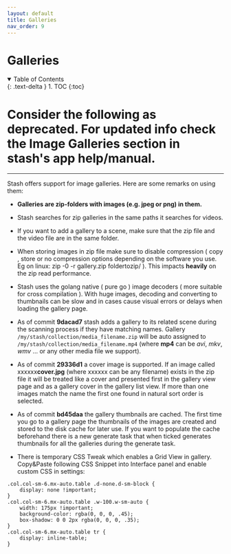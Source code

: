 ```yaml
---
layout: default
title: Galleries
nav_order: 9
---
```

# **Galleries**
<details open markdown="block">
  <summary>
    Table of Contents
  </summary>
  {: .text-delta }
1. TOC
{:toc}
</details>

# Consider the following as deprecated. For updated info check the Image Galleries section in stash's app help/manual.

***

 
Stash offers support for image galleries.
Here are some remarks on using them:

- **Galleries are zip-folders with images (e.g. jpeg or png) in them.**
- Stash searches for zip galleries in the same paths it searches for videos.
- If you want to add a gallery to a scene, make sure that the zip file and the video file are in the same folder.
- When storing images in zip file make sure to disable compression ( copy , store or no compression options depending on the software you use. Eg on linux: zip -0 -r gallery.zip foldertozip/ ). This impacts **heavily** on the zip read performance.
- Stash uses the golang native ( pure go ) image decoders ( more suitable for cross compilation ). With huge images, decoding and converting to thumbnails can be slow and  in cases cause visual errors or delays when loading the gallery page.
- As of commit **9dacad7** stash adds a gallery to its related scene during the scanning process if they have matching names. Gallery `/my/stash/collection/media_filename.zip` will be auto assigned to `/my/stash/collection/media_filename.mp4` (where **mp4** can be _avi_, _mkv_, _wmv_ ... or any other media file we support).
- As of commit **29336d1** a cover image is supported. If an image called xxxxxx**cover.jpg** (where xxxxxx can be any filename) exists in the zip file it will be treated like a cover and presented first in the gallery view page and as a gallery cover in the gallery list view. If more than one images match the name the first one found in natural sort order is selected.
- As of commit **bd45daa** the gallery thumbnails are cached. The first time you go to a gallery page the thumbnails of the images are created and stored to the disk cache for later use. If you want to populate the cache  beforehand there is a new generate task that when ticked generates thumbnails for all the galleries during the generate task.

- There is temporary CSS Tweak which enables a Grid View in gallery. Copy&Paste following CSS Snippet into Interface panel and enable custom CSS in settings: 
```
.col.col-sm-6.mx-auto.table .d-none.d-sm-block {
    display: none !important;
}
.col.col-sm-6.mx-auto.table .w-100.w-sm-auto {
    width: 175px !important;
    background-color: rgba(0, 0, 0, .45);
    box-shadow: 0 0 2px rgba(0, 0, 0, .35);
}
.col.col-sm-6.mx-auto.table tr {
    display: inline-table;
}
```
